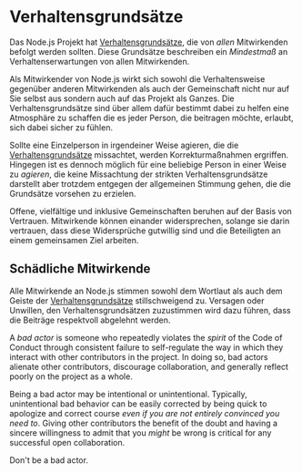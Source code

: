 # Verhaltensgrundsätze

Das Node.js Projekt hat [Verhaltensgrundsätze](https://github.com/nodejs/admin/blob/master/CODE_OF_CONDUCT.md), die von *allen* Mitwirkenden befolgt werden sollten. Diese Grundsätze beschreiben ein *Mindestmaß* an Verhaltenserwartungen von allen Mitwirkenden.

Als Mitwirkender von Node.js wirkt sich sowohl die Verhaltensweise gegenüber anderen Mitwirkenden als auch der Gemeinschaft nicht nur auf Sie selbst aus sondern auch auf das Projekt als Ganzes. Die Verhaltensgrundsätze sind über allem dafür bestimmt dabei zu helfen eine Atmosphäre zu schaffen die es jeder Person, die beitragen möchte, erlaubt, sich dabei sicher zu fühlen.

Sollte eine Einzelperson in irgendeiner Weise agieren, die die [Verhaltensgrundsätze](https://github.com/nodejs/admin/blob/master/CODE_OF_CONDUCT.md) missachtet, werden Korrekturmaßnahmen ergriffen. Hingegen ist es dennoch möglich für eine beliebige Person in einer Weise zu *agieren*, die keine Missachtung der strikten Verhaltensgrundsätze darstellt aber trotzdem entgegen der allgemeinen Stimmung gehen, die die Grundsätze vorsehen zu erzielen.

Offene, vielfältige und inklusive Gemeinschaften beruhen auf der Basis von Vertrauen. Mitwirkende können einander widersprechen, solange sie darin vertrauen, dass diese Widersprüche gutwillig sind und die Beteiligten an einem gemeinsamen Ziel arbeiten.

## Schädliche Mitwirkende

Alle Mitwirkende an Node.js stimmen sowohl dem Wortlaut als auch dem Geiste der [Verhaltensgrundsätze](https://github.com/nodejs/admin/blob/master/CODE_OF_CONDUCT.md) stillschweigend zu. Versagen oder Unwillen, den Verhaltensgrundsätzen zuzustimmen wird dazu führen, dass die Beiträge respektvoll abgelehnt werden.

A *bad actor* is someone who repeatedly violates the *spirit* of the Code of Conduct through consistent failure to self-regulate the way in which they interact with other contributors in the project. In doing so, bad actors alienate other contributors, discourage collaboration, and generally reflect poorly on the project as a whole.

Being a bad actor may be intentional or unintentional. Typically, unintentional bad behavior can be easily corrected by being quick to apologize and correct course *even if you are not entirely convinced you need to*. Giving other contributors the benefit of the doubt and having a sincere willingness to admit that you *might* be wrong is critical for any successful open collaboration.

Don't be a bad actor.